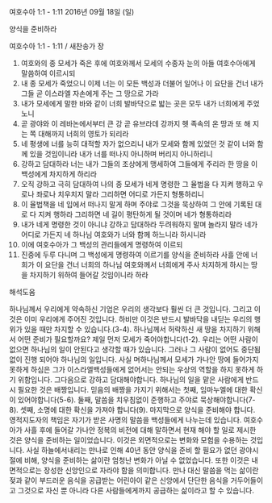 여호수아 1:1 - 1:11 
2016년 09월 18일 (일)

양식을 준비하라



여호수아 1:1 - 1:11 / 새찬송가  장


1. 여호와의 종 모세가 죽은 후에 여호와께서 모세의 수종자 눈의 아들 여호수아에게 말씀하여 이르시되 
2. 내 종 모세가 죽었으니 이제 너는 이 모든 백성과 더불어 일어나 이 요단을 건너 내가 그들 곧 이스라엘 자손에게 주는 그 땅으로 가라 
3. 내가 모세에게 말한 바와 같이 너희 발바닥으로 밟는 곳은 모두 내가 너희에게 주었노니 
4. 곧 광야와 이 레바논에서부터 큰 강 곧 유브라데 강까지 헷 족속의 온 땅과 또 해 지는 쪽 대해까지 너희의 영토가 되리라 
5. 네 평생에 너를 능히 대적할 자가 없으리니 내가 모세와 함께 있었던 것 같이 너와 함께 있을 것임이니라 내가 너를 떠나지 아니하며 버리지 아니하리니 
6. 강하고 담대하라 너는 내가 그들의 조상에게 맹세하여 그들에게 주리라 한 땅을 이 백성에게 차지하게 하리라 
7. 오직 강하고 극히 담대하여 나의 종 모세가 네게 명령한 그 율법을 다 지켜 행하고 우로나 좌로나 치우치지 말라 그리하면 어디로 가든지 형통하리니 
8. 이 율법책을 네 입에서 떠나지 말게 하며 주야로 그것을 묵상하여 그 안에 기록된 대로 다 지켜 행하라 그리하면 네 길이 평탄하게 될 것이며 네가 형통하리라 
9. 내가 네게 명령한 것이 아니냐 강하고 담대하라 두려워하지 말며 놀라지 말라 네가 어디로 가든지 네 하나님 여호와가 너와 함께 하느니라 하시니라 
10. 이에 여호수아가 그 백성의 관리들에게 명령하여 이르되 
11. 진중에 두루 다니며 그 백성에게 명령하여 이르기를 양식을 준비하라 사흘 안에 너희가 이 요단을 건너 너희의 하나님 여호와께서 너희에게 주사 차지하게 하시는 땅을 차지하기 위하여 들어갈 것임이니라 하라

해석도움





하나님께서 우리에게 약속하신 기업은 우리의 생각보다 훨씬 더 큰 것입니다. 그리고 이것은 이미 우리에게 주어진 것입니다. 하비만 이것은 반드시 발바닥을 내딛는 우리의 행위가 있을 때만 차지할 수 있습니다.(3-4). 하나님께서 허락하신 새 땅을 차지하기 위해서 어떤 준비가 필요할까요?
제일 먼저 모세가 죽어야합니다(1-2). 우리는 어떤 사람이 없으면 하나님의 일이 안된다고 생각할 때가 있습니다. 그러나 그 사람이 없어도 중단됨 없이 진행 되어야 하나님의 일입니다. 사실 며하나님께서 모세가 가나안 땅에 들어가지 못하게 하심은 그가 이스라엘백성들에게 없어서는 안되는 우상의 역할을 하지 못하게 하기 위함입니다.
그다음으로 강하고 담대해야합니다. 하나님의 일을 맡은 사람에게 반드시 필요한 것은 배짱입니다. 믿음의 배짱을 가지기 위해서는 첫째, 임마누엘에 대한 확신이 있어야합니다(5-6).
둘째, 말씀을 치우침없이 준행하고 주야로 묵상해야합니다(7-8).
셋째, 소명에 대한 확신을 가져야 합니다(9).
마지막으로 양식을 준비해야 합니다. 영적지도자의 책임은 자기가 받은 사명의 말씀을 백성들에게 나누는데 있습니다. 여호수아가 사흘 후에 들어갈 가나안 정복의 비전에 대해 말하면서 현재 해야 할 일로 제시한 것은 양식을 준비하는 일이었습니다. 이것은 외면적으로는 변화와 모험을 수용하는 것입니다. 사실 하늘에서내리는 만나로 인해 40년 동안 양식을 준비 할 필요가 없던 광야시절에 비해, 양식을 준비하는 삶이란 엄청난 변화가 아닐 수 없었습니다. 또한 이것은 내면적으로는 장성한 신앙인으로 자라야 함을 의미합니다. 만나 대신 말씀을 먹는 삶이란 젖과 같이 부드러운 음식을 공급받는 어린아이 같은 신앙에서 단단한 음식을 거두어들이고 그것으로 자신 뿐 아니라 다른 사람들에게까지 공급하는 삶이라고 할 수 있습니다.